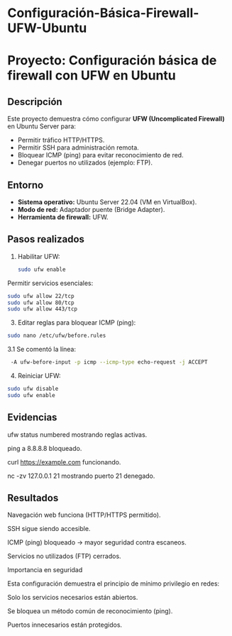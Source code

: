 # Configuración-Básica-Firewall-UFW-Ubuntu
# Proyecto: Configuración básica de firewall con UFW en Ubuntu

## Descripción
Este proyecto demuestra cómo configurar **UFW (Uncomplicated Firewall)** en Ubuntu Server para:
- Permitir tráfico HTTP/HTTPS.
- Permitir SSH para administración remota.
- Bloquear ICMP (ping) para evitar reconocimiento de red.
- Denegar puertos no utilizados (ejemplo: FTP).

## Entorno
- **Sistema operativo:** Ubuntu Server 22.04 (VM en VirtualBox).
- **Modo de red:** Adaptador puente (Bridge Adapter).
- **Herramienta de firewall:** UFW.

## Pasos realizados
1. Habilitar UFW:
   ```bash
   sudo ufw enable
Permitir servicios esenciales:
  ```bash
sudo ufw allow 22/tcp
sudo ufw allow 80/tcp
sudo ufw allow 443/tcp
  ```

3. Editar reglas para bloquear ICMP (ping):
  ```bash
sudo nano /etc/ufw/before.rules
  ```

  3.1 Se comentó la línea:
  ```bash
   -A ufw-before-input -p icmp --icmp-type echo-request -j ACCEPT
  ```

4. Reiniciar UFW:
  ```bash
sudo ufw disable
sudo ufw enable
  ```
## Evidencias

ufw status numbered mostrando reglas activas.

ping a 8.8.8.8 bloqueado.

curl https://example.com funcionando.

nc -zv 127.0.0.1 21 mostrando puerto 21 denegado.

## Resultados

Navegación web funciona (HTTP/HTTPS permitido).

SSH sigue siendo accesible.

ICMP (ping) bloqueado → mayor seguridad contra escaneos.

Servicios no utilizados (FTP) cerrados.

Importancia en seguridad

Esta configuración demuestra el principio de mínimo privilegio en redes:

Solo los servicios necesarios están abiertos.

Se bloquea un método común de reconocimiento (ping).

Puertos innecesarios están protegidos.
